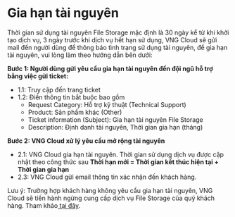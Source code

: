 # Gia hạn tài nguyên

Thời gian sử dụng tài nguyên File Storage mặc định là 30 ngày kể từ khi khởi tạo dịch vụ, 3 ngày trước khi dịch vụ hết hạn sử dụng, VNG Cloud sẽ gửi mail đến người dùng để thông báo tình trạng sử dụng tài nguyên, để gia hạn tài nguyên, vui lòng làm theo hướng dẫn bên dưới:

**Bước 1: Người dùng gửi yêu cầu gia hạn tài nguyên đến đội ngũ hỗ trợ bằng việc gửi ticket:**

* 1.1: Truy cập đến trang ticket
* 1.2: Điền thông tin bắt buộc bao gồm
  * Request Category: Hỗ trợ kỹ thuật (Technical Support)
  * Product: Sản phẩm khác (Other)
  * Ticket information (Subject): Gia hạn tài nguyên File Storage
  * Description: Định danh tài nguyên, Thời gian gia hạn (tháng)

**Bước 2: VNG Cloud xử lý yêu cầu mở rộng tài nguyên**

* 2.1:  VNG Cloud gia hạn tài nguyên. Thời gian sử dụng dịch vụ được cập nhật theo công thức sau **Thời hạn mới = Thời gian kết thúc hiện tại + Thời gian gia hạn**
* 2.3: VNG Cloud gửi email thông tin xác nhận đến khách hàng.

Lưu ý: Trường hợp khách hàng không yêu cầu gia hạn tài nguyên, VNG Cloud sẽ tiến hành ngừng cung cấp dịch vụ File Storage của quý khách hàng. Tham khảo[ tại đây](ngung-cung-cap-dich-vu.md).
